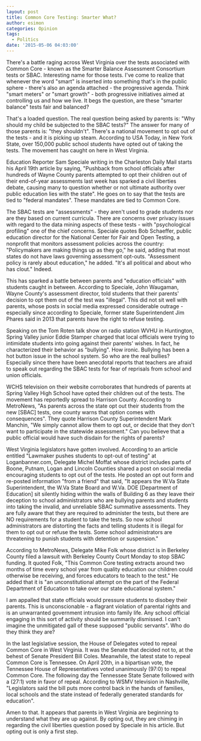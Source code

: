 ```yaml
---
layout: post
title: Common Core Testing: Smarter What?
author: esimon
categories: Opinion
tags:
  - Politics
date: '2015-05-06 04:03:00'
---
```

There's a battle raging across West Virginia over the tests associated with Common Core - known as the Smarter Balance Assessment Consortium tests or SBAC. Interesting name for those tests. I've come to realize that whenever the word "smart" is inserted into something that's in the public sphere - there's also an agenda attached - the progressive agenda. Think "smart meters" or "smart growth" - both progressive initiatives aimed at controlling us and how we live. It begs the question, are these "smarter balance" tests fair and balanced? 

That's a loaded question. The real question being asked by parents is: "Why should my child be subjected to the SBAC tests?" The answer for many of those parents is: "they shouldn't". There's a national movement to opt out of the tests - and it is picking up steam. According to USA Today, in New York State, over 150,000 public school students have opted out of taking the tests. The movement has caught on here in West Virginia. 

Education Reporter Sam Speciale writing in the Charleston Daily Mail starts his April 19th article by saying, "Pushback from school officials after hundreds of Wayne County parents attempted to opt their children out of their end-of-year assessments last week has sparked a civil liberties debate, causing many to question whether or not ultimate authority over public education lies with the state". He goes on to say that the tests are tied to "federal mandates". These mandates are tied to Common Core. 

The SBAC tests are "assessments" - they aren't used to grade students nor are they based on current curricula. There are concerns over privacy issues with regard to the data mining aspects of these tests - with "psychological profiling" one of the chief concerns. Speciale quotes Bob Schaeffer, public education director for the National Center for Fair and Open Testing, a nonprofit that monitors assessment policies across the country: "Policymakers are making things up as they go," he said, adding that most states do not have laws governing assessment opt-outs. "Assessment policy is rarely about education," he added. "It's all political and about who has clout." Indeed. 

This has sparked a battle between parents and "education officials" with students caught in between. According to Speciale, John Waugaman, Wayne County's assessment director, told students that their parents' decision to opt them out of the test was "illegal". This did not sit well with parents, whose posts in social media expressed considerable outrage - especially since according to Speciale, former state Superintendent Jim Phares said in 2013 that parents have the right to refuse testing. 

Speaking on the Tom Roten talk show on radio station WVHU in Huntington, Spring Valley junior Eddie Stamper charged that local officials were trying to intimidate students into going against their parents' wishes. In fact, he characterized their behavior as "bullying". How ironic. Bullying has been a hot button issue in the school system. So who are the real bullies? Especially since there have been anecdotal reports that teachers are afraid to speak out regarding the SBAC tests for fear of reprisals from school and union officials. 

WCHS television on their website corroborates that hundreds of parents at Spring Valley High School have opted their children out of the tests. The movement has reportedly spread to Harrison County. According to MetroNews, "As parents across the state opt out their students from the new [SBAC] tests, one county warns that option comes with consequences". They quote Harrison County Superintendent Mark Manchin, "We simply cannot allow them to opt out, or decide that they don't want to participate in the statewide assessment." Can you believe that a public official would have such disdain for the rights of parents? 

West Virginia legislators have gotten involved. According to an article entitled "Lawmaker pushes students to opt-out of testing" at Loganbanner.com, Delegate Michel Moffat whose district includes parts of Boone, Putnam, Logan and Lincoln Counties shared a post on social media encouraging students to opt out of the tests. He posted an opt out form and re-posted information "from a friend" that said, "It appears the W.Va State Superintendent, the W.Va State Board and W.Va. DOE [Department of Education] sit silently hiding within the walls of Building 6 as they leave their deception to school administrators who are bullying parents and students into taking the invalid, and unreliable SBAC summative assessments. They are fully aware that they are required to administer the tests, but there are NO requirements for a student to take the tests. So now school administrators are distorting the facts and telling students it is illegal for them to opt out or refuse the tests. Some school administrators are threatening to punish students with detention or suspension."

According to MetroNews, Delegate Mike Folk whose district is in Berkeley County filed a lawsuit with Berkeley County Court Monday to stop SBAC funding. It quoted Folk, "This Common Core testing extracts around two months of time every school year from quality education our children could otherwise be receiving, and forces educators to teach to the test." He added that it is "an unconstitutional attempt on the part of the Federal Department of Education to take over our state educational system."

I am appalled that state officials would pressure students to disobey their parents. This is unconscionable - a flagrant violation of parental rights and is an unwarranted government intrusion into family life. Any school official engaging in this sort of activity should be summarily dismissed. I can't imagine the unmitigated gall of these supposed "public servants". Who do they think they are? 

In the last legislative session, the House of Delegates voted to repeal Common Core in West Virginia. It was the Senate that decided not to, at the behest of Senate President Bill Coles. Meanwhile, the latest state to repeal Common Core is Tennessee. On April 20th, in a bipartisan vote, the Tennessee House of Representatives voted unanimously (97:0) to repeal Common Core. The following day the Tennessee State Senate followed with a (27:1) vote in favor of repeal. According to WSMV television in Nashville, "Legislators said the bill puts more control back in the hands of families, local schools and the state instead of federally generated standards for education".

Amen to that. It appears that parents in West Virginia are beginning to understand what they are up against. By opting out, they are chiming in regarding the civil liberties question posed by Speciale in his article. But opting out is only a first step. 


